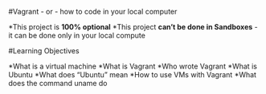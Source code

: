 #Vagrant - or - how to code in your local computer

*This project is **100% optional**
*This project **can’t be done in Sandboxes** - it can be done only in your local compute

#Learning Objectives

*What is a virtual machine
*What is Vagrant
*Who wrote Vagrant
*What is Ubuntu
*What does “Ubuntu” mean
*How to use VMs with Vagrant
*What does the command uname do
